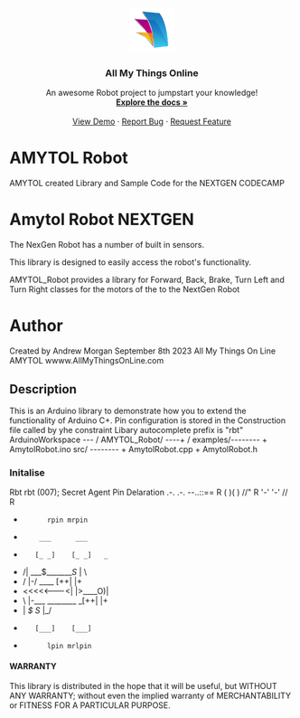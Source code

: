 <div align="center">
  <a href="https://github.com/and900/AMYTOL_Robot/blob/main/AMYTOL_Robot/">
    <img src="https://github.com/and900/AMYTOL_Robot/blob/main/AMYTOL_Robot/scr/logo.jpg" alt="Logo" width="80" height="80">
  </a>

  <h3 align="center">All My Things Online</h3>

  <p align="center">
    An awesome Robot project to jumpstart your knowledge!
    <br />
    <a href="https://github.com/and900/AMYTOL_Robot/blob/main/AMYTOL_Robot"><strong>Explore the docs »</strong></a>
    <br />
    <br />
    <a href="https://github.com/and900/AMYTOL_Robot/blob/main/AMYTOL_Robot">View Demo</a>
    ·
    <a href="https://github.com/and900/AMYTOL_Robot/blob/main/AMYTOL_Robot/issues">Report Bug</a>
    ·
    <a href="https://github.com/and900/AMYTOL_Robot/blob/main/AMYTOL_Robot/issues">Request Feature</a>
  </p>
</div>


# AMYTOL Robot
AMYTOL created Library and Sample Code for the NEXTGEN CODECAMP
# Amytol Robot NEXTGEN
The NexGen Robot has a number of built in sensors. 

This library is designed to easily access the robot's functionality.

AMYTOL_Robot provides a library for Forward, Back, Brake, Turn Left and Turn Right classes for the motors of the to the NextGen Robot

# Author
  Created by Andrew Morgan September 8th 2023
  All My Things On Line AMYTOL
  wwww.AllMyThingsOnLine.com

## Description
This is an Arduino library to demonstrate how you to extend the functionality of Arduino C+.
Pin configuration is stored in the Construction file called by yhe constraint
Libary autocomplete prefix is "rbt" 
ArduinoWorkspace --- /
       AMYTOL_Robot/ ----+ /
            examples/--------   + AmytolRobot.ino
              src/ --------     + AmytolRobot.cpp
                                + AmytolRobot.h
 

### Initalise 
Rbt rbt (007);   Secret Agent Pin Delaration  .-.  .-.  --..::==
R                                            (   )(   )  //"
R                                             '-'  '-'  //
R
-           rpin mrpin
-         ___      ___        
-        [_ _]    [_ _]   _
-   /|  ___$________S_   | \
-  / |-/        ____  [++| |+
- <<<<<---<|  |>____O)<ooo>|
-  \ |-\___ ________ _[++| |+
-   \|    _$_      _S_   |_/  
-        [___]    [___]            
-           lpin mrlpin

#### WARRANTY
This library is distributed in the hope that it will be useful,
but WITHOUT ANY WARRANTY; without even the implied warranty of
MERCHANTABILITY or FITNESS FOR A PARTICULAR PURPOSE.
